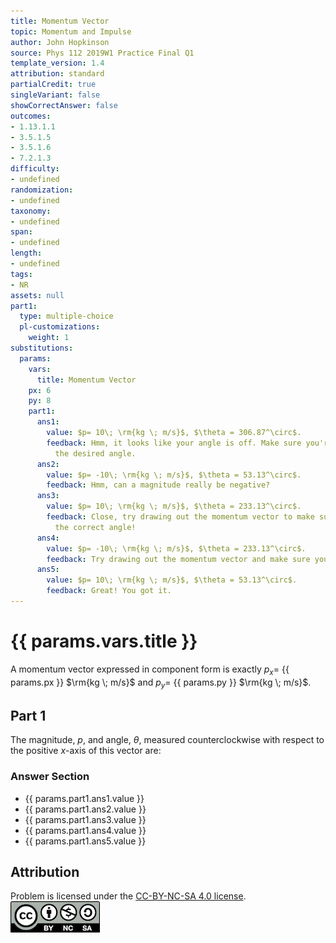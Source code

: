 ```yaml
---
title: Momentum Vector
topic: Momentum and Impulse
author: John Hopkinson
source: Phys 112 2019W1 Practice Final Q1
template_version: 1.4
attribution: standard
partialCredit: true
singleVariant: false
showCorrectAnswer: false
outcomes:
- 1.13.1.1
- 3.5.1.5
- 3.5.1.6
- 7.2.1.3
difficulty:
- undefined
randomization:
- undefined
taxonomy:
- undefined
span:
- undefined
length:
- undefined
tags:
- NR
assets: null
part1:
  type: multiple-choice
  pl-customizations:
    weight: 1
substitutions:
  params:
    vars:
      title: Momentum Vector
    px: 6
    py: 8
    part1:
      ans1:
        value: $p= 10\; \rm{kg \; m/s}$, $\theta = 306.87^\circ$.
        feedback: Hmm, it looks like your angle is off. Make sure you're calculating
          the desired angle.
      ans2:
        value: $p= -10\; \rm{kg \; m/s}$, $\theta = 53.13^\circ$.
        feedback: Hmm, can a magnitude really be negative?
      ans3:
        value: $p= 10\; \rm{kg \; m/s}$, $\theta = 233.13^\circ$.
        feedback: Close, try drawing out the momentum vector to make sure you have
          the correct angle!
      ans4:
        value: $p= -10\; \rm{kg \; m/s}$, $\theta = 233.13^\circ$.
        feedback: Try drawing out the momentum vector and make sure your answers match!
      ans5:
        value: $p= 10\; \rm{kg \; m/s}$, $\theta = 53.13^\circ$.
        feedback: Great! You got it.
---
```

# {{ params.vars.title }}
A momentum vector expressed in component form is exactly $p_x =$ {{ params.px }} $\rm{kg \; m/s}$ and $p_y =$ {{ params.py }} $\rm{kg \; m/s}$.

## Part 1

The magnitude, $p$, and angle, $\theta$, measured counterclockwise with respect to the positive $x$-axis of this vector are:

### Answer Section

- {{ params.part1.ans1.value }}
- {{ params.part1.ans2.value }}
- {{ params.part1.ans3.value }}
- {{ params.part1.ans4.value }}
- {{ params.part1.ans5.value }}

## Attribution

Problem is licensed under the [CC-BY-NC-SA 4.0 license](https://creativecommons.org/licenses/by-nc-sa/4.0/).<br> ![The Creative Commons 4.0 license requiring attribution-BY, non-commercial-NC, and share-alike-SA license.](https://raw.githubusercontent.com/firasm/bits/master/by-nc-sa.png)